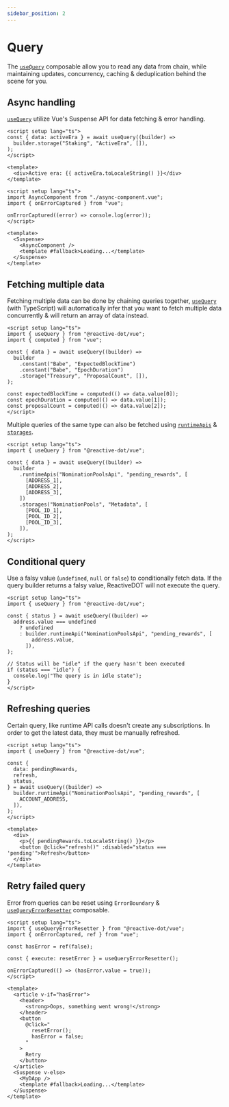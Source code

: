 ```yaml
---
sidebar_position: 2
---
```


# Query

The [`useQuery`](/api/vue/function/useQuery) composable allow you to read any data from chain, while maintaining updates, concurrency, caching & deduplication behind the scene for you.

## Async handling

[`useQuery`](/api/vue/function/useQuery) utilize Vue's Suspense API for data fetching & error handling.

```vue title="async-component.vue"
<script setup lang="ts">
const { data: activeEra } = await useQuery((builder) =>
  builder.storage("Staking", "ActiveEra", []),
);
</script>

<template>
  <div>Active era: {{ activeEra.toLocaleString() }}</div>
</template>
```

```vue title="app.vue"
<script setup lang="ts">
import AsyncComponent from "./async-component.vue";
import { onErrorCaptured } from "vue";

onErrorCaptured((error) => console.log(error));
</script>

<template>
  <Suspense>
    <AsyncComponent />
    <template #fallback>Loading...</template>
  </Suspense>
</template>
```

## Fetching multiple data

Fetching multiple data can be done by chaining queries together, [`useQuery`](/api/vue/function/useQuery) (with TypeScript) will automatically infer that you want to fetch multiple data concurrently & will return an array of data instead.

```vue
<script setup lang="ts">
import { useQuery } from "@reactive-dot/vue";
import { computed } from "vue";

const { data } = await useQuery((builder) =>
  builder
    .constant("Babe", "ExpectedBlockTime")
    .constant("Babe", "EpochDuration")
    .storage("Treasury", "ProposalCount", []),
);

const expectedBlockTime = computed(() => data.value[0]);
const epochDuration = computed(() => data.value[1]);
const proposalCount = computed(() => data.value[2]);
</script>
```

Multiple queries of the same type can also be fetched using [`runtimeApis`](/api/core/class/Query#runtimeApis) & [`storages`](/api/core/class/Query#storages).

```vue
<script setup lang="ts">
import { useQuery } from "@reactive-dot/vue";

const { data } = await useQuery((builder) =>
  builder
    .runtimeApis("NominationPoolsApi", "pending_rewards", [
      [ADDRESS_1],
      [ADDRESS_2],
      [ADDRESS_3],
    ])
    .storages("NominationPools", "Metadata", [
      [POOL_ID_1],
      [POOL_ID_2],
      [POOL_ID_3],
    ]),
);
</script>
```

## Conditional query

Use a falsy value (`undefined`, `null` or `false`) to conditionally fetch data. If the query builder returns a falsy value, ReactiveDOT will not execute the query.

```vue
<script setup lang="ts">
import { useQuery } from "@reactive-dot/vue";

const { status } = await useQuery((builder) =>
  address.value === undefined
    ? undefined
    : builder.runtimeApi("NominationPoolsApi", "pending_rewards", [
        address.value,
      ]),
);

// Status will be "idle" if the query hasn't been executed
if (status === "idle") {
  console.log("The query is in idle state");
}
</script>
```

## Refreshing queries

Certain query, like runtime API calls doesn't create any subscriptions. In order to get the latest data, they must be manually refreshed.

```vue
<script setup lang="ts">
import { useQuery } from "@reactive-dot/vue";

const {
  data: pendingRewards,
  refresh,
  status,
} = await useQuery((builder) =>
  builder.runtimeApi("NominationPoolsApi", "pending_rewards", [
    ACCOUNT_ADDRESS,
  ]),
);
</script>

<template>
  <div>
    <p>{{ pendingRewards.toLocaleString() }}</p>
    <button @click="refresh()" :disabled="status === 'pending'">Refresh</button>
  </div>
</template>
```

## Retry failed query

Error from queries can be reset using `ErrorBoundary` & [`useQueryErrorResetter`](/api/vue/function/useQueryErrorResetter) composable.

```vue
<script setup lang="ts">
import { useQueryErrorResetter } from "@reactive-dot/vue";
import { onErrorCaptured, ref } from "vue";

const hasError = ref(false);

const { execute: resetError } = useQueryErrorResetter();

onErrorCaptured(() => (hasError.value = true));
</script>

<template>
  <article v-if="hasError">
    <header>
      <strong>Oops, something went wrong!</strong>
    </header>
    <button
      @click="
        resetError();
        hasError = false;
      "
    >
      Retry
    </button>
  </article>
  <Suspense v-else>
    <MyDApp />
    <template #fallback>Loading...</template>
  </Suspense>
</template>
```
